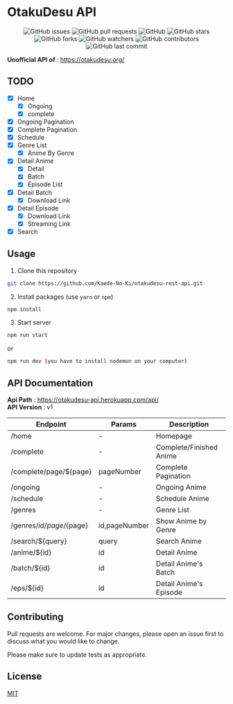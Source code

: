 # OtakuDesu API
<p align="center">
<img alt="GitHub issues" src="https://img.shields.io/github/issues/Kaede-No-Ki/otakudesu-rest-api">
<img alt="GitHub pull requests" src="https://img.shields.io/github/issues-pr/Kaede-No-Ki/otakudesu-rest-api">
<img alt="GitHub" src="https://img.shields.io/github/license/Kaede-No-Ki/otakudesu-rest-api"> 
<img alt="GitHub stars" src="https://img.shields.io/github/stars/Kaede-No-Ki/otakudesu-rest-api">
<img alt="GitHub forks" src="https://img.shields.io/github/forks/Kaede-No-Ki/otakudesu-rest-api">
<img alt="GitHub watchers" src="https://img.shields.io/github/watchers/Kaede-No-Ki/otakudesu-rest-api">
<img alt="GitHub contributors" src="https://img.shields.io/github/contributors/Kaede-No-Ki/otakudesu-rest-api">
<img alt="GitHub last commit" src="https://img.shields.io/github/last-commit/Kaede-No-Ki/otakudesu-rest-api">
</p>

**Unofficial API of** : https://otakudesu.org/

## TODO
- [x] Home
  - [x] Ongoing
  - [x] complete
- [x] Ongoing Pagination
- [x] Complete Pagination
- [x] Schedule
- [x] Genre List
  - [x] Anime By Genre
- [x] Detail Anime
  - [x] Detail
  - [x] Batch
  - [x] Episode List
- [x] Detail Batch
  - [x] Download Link
- [x] Detail Episode
  - [x] Download Link
  - [x] Streaming Link
- [x] Search

## Usage
1. Clone this repository
```bash
git clone https://github.com/Kaede-No-Ki/otakudesu-rest-api.git
```
2. Install packages (use `yarn` or `npm`)
```bash
npm install
```
3. Start server
```bash
npm run start
```
or
```bash
npm run dev (you have to install nodemon on your computer)
```

## API Documentation
__Api Path__ : https://otakudesu-api.herokuapp.com/api/</br>
__API Version__ : v1

| Endpoint | Params | Description |
| -------- | ------ | -----------|
| /home | - | Homepage |
| /complete | - | Complete/Finished Anime |
| /complete/page/${page} | pageNumber | Complete Pagination |
| /ongoing | - | Ongoing Anime |
| /schedule | - | Schedule Anime |
| /genres | - | Genre List |
| /genres/${id}/page/${page} | id,pageNumber | Show Anime by Genre |
| /search/${query} | query | Search Anime |
| /anime/${id} | id | Detail Anime |
| /batch/${id} | id | Detail Anime's Batch |
| /eps/${id} | id | Detail Anime's Episode |

## Contributing
Pull requests are welcome. For major changes, please open an issue first to discuss what you would like to change.

Please make sure to update tests as appropriate.

## License
[MIT](https://github.com/Kaede-No-Ki/otakudesu-rest-api/blob/master/LICENSE)
